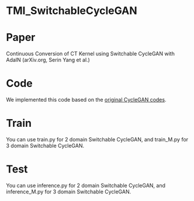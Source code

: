 # TMI_SwitchableCycleGAN

# Paper
Continuous Conversion of CT Kernel using Switchable CycleGAN with AdaIN (arXiv.org, Serin Yang et al.)

# Code
We implemented this code based on the [original CycleGAN codes][CycleGAN link].

[CycleGAN link]: https://github.com/junyanz/pytorch-CycleGAN-and-pix2pix 

# Train 
You can use train.py for 2 domain Switchable CycleGAN, and train_M.py for 3 domain Switchable CycleGAN.

# Test
You can use inference.py for 2 domain Switchable CycleGAN, and inference_M.py for 3 domain Switchable CycleGAN.

